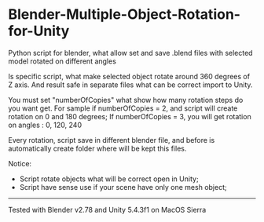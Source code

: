 # Blender-Multiple-Object-Rotation-for-Unity
Python script for blender, what allow set and save .blend files with selected model rotated on different angles

Is specific script, what make selected object rotate around 360 degrees of Z axis. And result safe in separate files what can be correct import to Unity.

You must set "numberOfCopies" what show how many rotation steps do you want get.
For sample if numberOfCopies  = 2, and script will create rotation on 0 and 180 degrees;
If numberOfCopies = 3, you will get rotation on angles : 0, 120, 240 

Every rotation, script save in different blender file, and before is automatically create folder where will be kept this files.

Notice:
- Script rotate objects what will be correct open in Unity;
- Script have sense use if your scene have only one mesh object;

----------
Tested with Blender v2.78 and Unity 5.4.3f1 on MacOS Sierra
